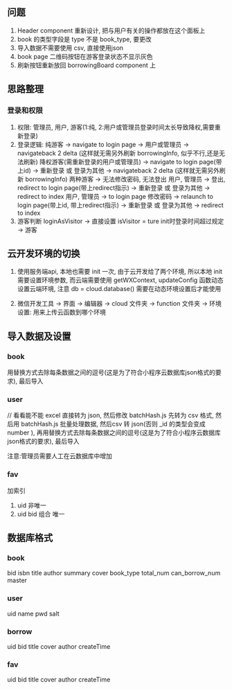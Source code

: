## 问题
1. Header component 重新设计, 把与用户有关的操作都放在这个面板上
2. book 的类型字段是 type 不是 book_type, 要更改
3. 导入数据不需要使用 csv, 直接使用json
4. book page 二维码按钮在游客登录状态不显示灰色
5. 刷新按钮重新放回 borrowingBoard component 上


## 思路整理
### 登录和权限
1. 权限: 
管理员, 用户, 游客(1:纯, 2:用户或管理员登录时间太长导致降权,需要重新登录)
2. 登录逻辑:
纯游客 -> navigate to login page -> 用户或管理员 -> navigateback 2 delta (这样就无需另外刷新 borrowingInfo, 似乎不行,还是无法刷新)
降权游客(需重新登录的用户或管理员) -> navigate to login page(带上id) -> 重新登录 或 登录为其他 -> navigateback 2 delta (这样就无需另外刷新 borrowingInfo)
两种游客 -> 无法修改密码, 无法登出
用户, 管理员 -> 登出, redirect to login page(带上redirect指示) -> 重新登录 或 登录为其他 -> redirect to index
用户, 管理员 -> to login page 修改密码 -> relaunch to login page(带上id, 带上redirect指示) -> 重新登录 或 登录为其他 -> redirect to index
3. 游客判断
loginAsVisitor -> 直接设置 isVisitor = ture
init时登录时间超过规定 -> 游客

## 云开发环境的切换
1. 使用服务端api, 本地也需要 init 一次, 由于云开发给了两个环境, 所以本地 init 需要设置环境参数, 而云端需要使用 getWXContext, updateConfig 函数动态设置云端环境, 注意 db = cloud.database() 需要在动态环境设置后才能使用

2. 微信开发工具 -> 界面 -> 编辑器 -> cloud 文件夹 -> function 文件夹 -> 环境设置: 用来上传云函数到哪个环境

## 导入数据及设置
### book
用替换方式去除每条数据之间的逗号(这是为了符合小程序云数据库json格式的要求), 最后导入
### user
// 看看能不能 excel 直接转为 json, 然后修改 batchHash.js
先转为 csv 格式, 然后用 batchHash.js 批量处理数据, 然后csv 转 json(否则 _id 的类型会变成 number ), 再用替换方式去除每条数据之间的逗号(这是为了符合小程序云数据库json格式的要求), 最后导入

注意:管理员需要人工在云数据库中增加 

### fav
加索引
1. uid 非唯一
2. uid bid 组合 唯一


## 数据库格式

### book
bid
isbn
title
author
summary
cover
book_type
total_num
can_borrow_num
master

### user
uid
name
pwd
salt

### borrow
uid
bid
title
cover
author
createTime

### fav
uid
bid
title
cover
author
createTime